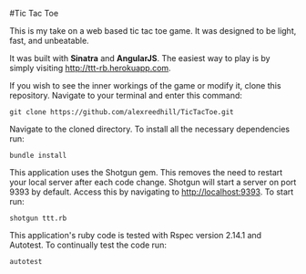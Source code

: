 #Tic Tac Toe


This is my take on a web based tic tac toe game. It was designed to be light, fast, and unbeatable. 

It was built with **Sinatra** and **AngularJS**. The easiest way to play is by simply visiting <http://ttt-rb.herokuapp.com>.

If you wish to see the inner workings of the game or modify it, clone this repository. Navigate to your terminal and enter this command:

```
git clone https://github.com/alexreedhill/TicTacToe.git
```

Navigate to the cloned directory. To install all the necessary dependencies run:

```
bundle install
```

This application uses the Shotgun gem. This removes the need to restart your local server after each code change. Shotgun will start a server on port 9393 by default. Access this by navigating to <http://localhost:9393>. To start run:

```
shotgun ttt.rb
```

This application's ruby code is tested with Rspec version 2.14.1 and Autotest. To continually test the code run:

```
autotest
```


